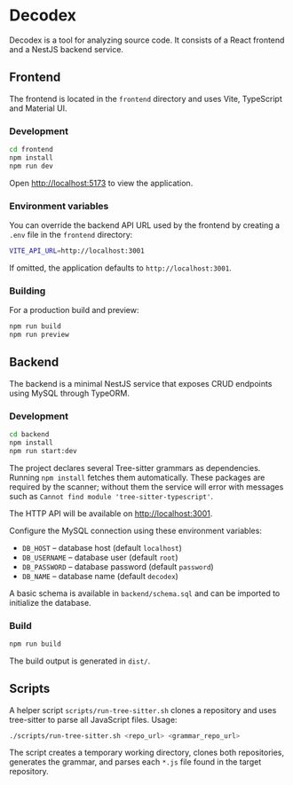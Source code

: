 # Decodex

Decodex is a tool for analyzing source code. It consists of a React frontend and a NestJS backend service.

## Frontend

The frontend is located in the `frontend` directory and uses Vite, TypeScript and Material UI.

### Development

```bash
cd frontend
npm install
npm run dev
```

Open <http://localhost:5173> to view the application.

### Environment variables

You can override the backend API URL used by the frontend by creating a `.env`
file in the `frontend` directory:

```bash
VITE_API_URL=http://localhost:3001
```

If omitted, the application defaults to `http://localhost:3001`.

### Building

For a production build and preview:

```bash
npm run build
npm run preview
```

## Backend

The backend is a minimal NestJS service that exposes CRUD endpoints using MySQL through TypeORM.

### Development

```bash
cd backend
npm install
npm run start:dev
```

The project declares several Tree-sitter grammars as dependencies. Running
`npm install` fetches them automatically. These packages are required by the
scanner; without them the service will error with messages such as
`Cannot find module 'tree-sitter-typescript'`.

The HTTP API will be available on <http://localhost:3001>.

Configure the MySQL connection using these environment variables:

- `DB_HOST` – database host (default `localhost`)
- `DB_USERNAME` – database user (default `root`)
- `DB_PASSWORD` – database password (default `password`)
- `DB_NAME` – database name (default `decodex`)

A basic schema is available in `backend/schema.sql` and can be imported to initialize the database.

### Build

```bash
npm run build
```

The build output is generated in `dist/`.

## Scripts

A helper script `scripts/run-tree-sitter.sh` clones a repository and uses tree-sitter to parse all JavaScript files. Usage:

```bash
./scripts/run-tree-sitter.sh <repo_url> <grammar_repo_url>
```

The script creates a temporary working directory, clones both repositories, generates the grammar, and parses each `*.js` file found in the target repository.
